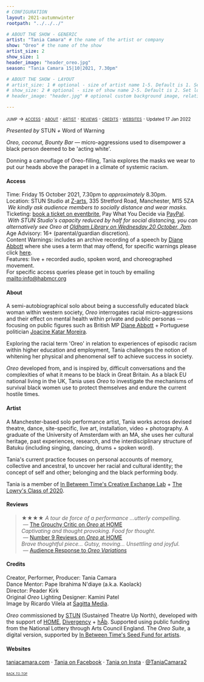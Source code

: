 ```yaml
---
# CONFIGURATION
layout: 2021-autumnwinter
rootpath: "../../../"

# ABOUT THE SHOW - GENERIC
artist: "Tania Camara" # the name of the artist or company
show: "Oreo" # the name of the show
artist_size: 2
show_size: 1
header_image: "header_oreo.jpg"    
season: "Tania Camara 15|10|2021, 7.30pm"

# ABOUT THE SHOW - LAYOUT
# artist_size: 1 # optional - size of artist name 1-5. Default is 1. Set longer names to lower values
# show_size: 2 # optional - size of show name 2-5. Default is 2. Set longer names to lower values
# header_image: "header.jpg" # optional custom background image, relative to current page

---
```

<span style='font-variant: small-caps'>jump → [access](/archive/2021-autumnwinter/oreo/#access) · [about](/archive/2021-autumnwinter/oreo/#about) · [artist](/archive/2021-autumnwinter/oreo/#artist) · [reviews](/archive/2021-autumnwinter/oreo/#reviews) · [credits](/archive/2021-autumnwinter/oreo/#credits) · [websites](/archive/2021-autumnwinter/oreo/#websites)</span> · <small>Updated 17 Jan 2022</small>         
         
*Presented by* STUN *+* Word of Warning        
         
*Oreo, coconut, Bounty Bar* — micro-aggressions used to disempower a black person deemed to be 'acting white'.        
        
Donning a camouflage of Oreo-filling, Tania explores the masks we wear to put our heads above the parapet in a climate of systemic racism.       
         
#### Access         
Time: Friday 15 October 2021, 7.30pm to *approximately* 8.30pm.<br>Location: STUN Studio at <a href="https://www.z-arts.org/about-us/getting-here" target="_blank">Z-arts</a>, 335 Stretford Road, Manchester, M15 5ZA<br>&nbsp;*We kindly ask audience members to socially distance and wear masks.*<br>Ticketing: <a href="https://eventbrite.co.uk/e/182638315117" target="_blank">book a ticket on eventbrite</a>, Pay What You Decide via <a href="http://paypal.me/warnmcr" target="_blank">PayPal</a>.<br>&nbsp;*With STUN Studio's capacity reduced by half for social distancing, you can alternatively see Oreo at <a href="https://eventbrite.co.uk/e/oreo-tickets-168434685679" target="_blank">Oldham Library on Wednesday 20 October, 7pm</a>.*<br>Age Advisory: 16+ (parental/guardian discretion).<br>Content Warnings: includes an archive recording of a speech by <a href="http://en.wikipedia.org/wiki/Diane_Abbott" target="_blank">Diane Abbott</a> where she uses a term that may offend, for specific warnings please click [here](/warnings).<br>Features: live + recorded audio, spoken word, and choreographed movement.<br>For specific access queries please get in touch by emailing <mailto:info@habmcr.org>        
         
#### About         
A semi-autobiographical solo about being a successfully educated black woman within western society, *Oreo* interrogates racial micro-aggressions and their effect on mental health within private and public personas — focusing on public figures such as British MP <a href="http://en.wikipedia.org/wiki/Diane_Abbott" target="_blank">Diane Abbott</a> + Portuguese politician <a href="http://en.wikipedia.org/wiki/Joacine_Katar_Moreira" target="_blank">Joacine Katar Moreira</a>.        
        
Exploring the racial term 'Oreo' in relation to experiences of episodic racism within higher education and employment, Tania challenges the notion of whitening her physical and phenomenal self to achieve success in society.        
         
*Oreo* developed from, and is inspired by, difficult conversations and the complexities of what it means to be black in Great Britain. As a black EU national living in the UK, Tania uses *Oreo* to investigate the mechanisms of survival black women use to protect themselves and endure the current hostile times.         
         
#### Artist          
A Manchester-based solo performance artist, Tania works across devised theatre, dance, site-specific, live art, installation, video + photography. A graduate of the University of Amsterdam with an MA, she uses her cultural heritage, past experiences, research, and the interdisciplinary structure of Batuku (including singing, dancing, drums + spoken word).        
        
Tania's current practice focuses on personal accounts of memory, collective and ancestral, to uncover her racial and cultural identity; the concept of self and other; belonging and the black performing body.        
       
Tania is a member of <a href="http://inbetweentime.co.uk/creative-exchange-lab" target="_blank">In Between Time's Creative Exchange Lab</a> + <a href="http://thelowry.com/about-us/artist-development/class-of-programme" target="_blank">The Lowry's Class of 2020</a>.         
        
#### Reviews        
>★★★★ *A tour de force of a performance …utterly compelling.*<br>&nbsp;— <a href="http://www.thegrouchycritic.com/oreo-review" target="_blank">The Grouchy Critic on *Oreo* at HOME</a><br>*Captivating and thought provoking. Food for thought.*<br>&nbsp;— <a href="http://number9reviews.blogspot.com/2020/01/theatre-review-oreo-home-manchester.html" target="_blank">Number 9 Reviews on *Oreo* at HOME</a><br>*Brave thoughtful piece… Gutsy, moving… Unsettling and joyful.*<br>&nbsp;— [Audience Response to *Oreo Variations*](/archive/2020-spring/camara)         
         
#### Credits          
Creator, Performer, Producer: Tania Camara<br>Dance Mentor: Pape Ibrahima N'diaye (a.k.a. Kaolack)<br>Director: Peader Kirk<br>Original *Oreo* Lighting Designer: Kamini Patel<br>Image by Ricardo Vilela at <a href="http://sagittamedia.co.uk/site2" target="_blank">Sagitta Media</a>.       
         
*Oreo* commissioned by <a href="http://stunlive.com" target="_blank">STUN</a> (Sustained Theatre Up North), developed with the support of <a href="http://homemcr.org/article/push-2020-commissions" target="_blank">HOME</a>, <a href="http://divergencymcr.org" target="_blank">Divergency</a> + [hÅb](/hab). Supported using public funding from the National Lottery through Arts Council England. The *Oreo Suite*, a digital version, supported by <a href="http://inbetweentime.co.uk" target="_blank">In Between Time's Seed Fund for artists</a>.         
       
#### Websites         
<a href="http://taniacamara.com" target="_blank">taniacamara.com</a> · <a href="http://www.facebook.com/TaniaCamara.Performance.Artist" target="_blank">Tania on Facebook</a> · <a href="http://instagram.com/taniacamara20" target="_blank">Tania on Insta</a> · <a href="http://twitter.com/TaniaCamara2" target="_blank">@TaniaCamara2</a>             
        
<small><span style='font-variant: small-caps'>[back to top](/archive/2021-autumnwinter/oreo)</span></small>
